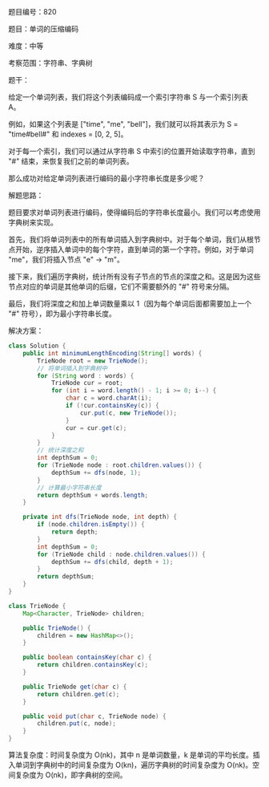 题目编号：820

题目：单词的压缩编码

难度：中等

考察范围：字符串、字典树

题干：

给定一个单词列表，我们将这个列表编码成一个索引字符串 S 与一个索引列表 A。

例如，如果这个列表是 ["time", "me", "bell"]，我们就可以将其表示为 S = "time#bell#" 和 indexes = [0, 2, 5]。

对于每一个索引，我们可以通过从字符串 S 中索引的位置开始读取字符串，直到 "#" 结束，来恢复我们之前的单词列表。

那么成功对给定单词列表进行编码的最小字符串长度是多少呢？

解题思路：

题目要求对单词列表进行编码，使得编码后的字符串长度最小。我们可以考虑使用字典树来实现。

首先，我们将单词列表中的所有单词插入到字典树中。对于每个单词，我们从根节点开始，逆序插入单词中的每个字符，直到单词的第一个字符。例如，对于单词 "me"，我们将插入节点 "e" -> "m"。

接下来，我们遍历字典树，统计所有没有子节点的节点的深度之和。这是因为这些节点对应的单词是其他单词的后缀，它们不需要额外的 "#" 符号来分隔。

最后，我们将深度之和加上单词数量乘以 1（因为每个单词后面都需要加上一个 "#" 符号），即为最小字符串长度。

解决方案：

```java
class Solution {
    public int minimumLengthEncoding(String[] words) {
        TrieNode root = new TrieNode();
        // 将单词插入到字典树中
        for (String word : words) {
            TrieNode cur = root;
            for (int i = word.length() - 1; i >= 0; i--) {
                char c = word.charAt(i);
                if (!cur.containsKey(c)) {
                    cur.put(c, new TrieNode());
                }
                cur = cur.get(c);
            }
        }
        // 统计深度之和
        int depthSum = 0;
        for (TrieNode node : root.children.values()) {
            depthSum += dfs(node, 1);
        }
        // 计算最小字符串长度
        return depthSum + words.length;
    }

    private int dfs(TrieNode node, int depth) {
        if (node.children.isEmpty()) {
            return depth;
        }
        int depthSum = 0;
        for (TrieNode child : node.children.values()) {
            depthSum += dfs(child, depth + 1);
        }
        return depthSum;
    }
}

class TrieNode {
    Map<Character, TrieNode> children;

    public TrieNode() {
        children = new HashMap<>();
    }

    public boolean containsKey(char c) {
        return children.containsKey(c);
    }

    public TrieNode get(char c) {
        return children.get(c);
    }

    public void put(char c, TrieNode node) {
        children.put(c, node);
    }
}
```

算法复杂度：时间复杂度为 O(nk)，其中 n 是单词数量，k 是单词的平均长度。插入单词到字典树中的时间复杂度为 O(kn)，遍历字典树的时间复杂度为 O(nk)。空间复杂度为 O(nk)，即字典树的空间。